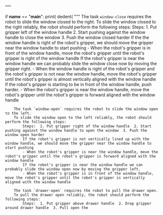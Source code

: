 

"""

if __name__ == "__main__":
    print(
        dedent(
            """
        The task `window-close` requires the robot to slide the window closed to the right.
        To slide the window closed to the right reliably, the robot should perform the following steps:
            Steps:  1. Put gripper left of the window handle  2. Start pushing against the window handle to close the window  3. Push the window closed harder
            If the the window handle is right of the robot's gripper, we should move the gripper near the window handle to start pushing
            - When the robot's gripper is in front of the window handle, move the robot's gripper until the robot's gripper is right of the window handle
            If the robot's gripper is near the window handle we can probably slide the window close now by moving the gripper right.
            - When the window handle is right of the robot's gripper and the robot's gripper is not near the window handle, move the robot's gripper until the robot's gripper is almost vertically aligned with the window handle
            If the robot's gripper is starting to be in front of the window handle, push harder.
            - When the robot's gripper is near the window handle, move the robot's gripper until the robot's gripper is forward aligned with the window handle

        The task `window-open` requires the robot to slide the window open to the left.
        To slide the window open to the left reliably, the robot should perform the following steps:
            Steps:  1. Put gripper right of the window handle  2. Start pushing against the window handle to open the window  3. Push the window open harder
            If the robot's gripper is not vertically lined up with the window handle, we should move the gripper near the window handle to start pushing
            - When the robot's gripper is near the window handle, move the robot's gripper until the robot's gripper is forward aligned with the window handle
            If the robot's gripper is near the window handle we can probably slide the window open now by moving the gripper left.
            - When the robot's gripper is in front of the window handle, move the robot's gripper until the robot's gripper is vertically aligned with the window handle

        The task `drawer-open` requires the robot to pull the drawer open.
        To pull the drawer open reliably, the robot should perform the following steps:
            Steps:  1. Put gripper above drawer handle  2. Drop gripper around drawer handle  3. Pull open the